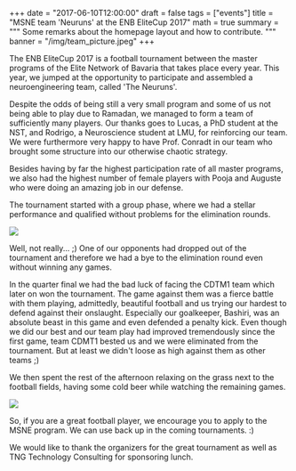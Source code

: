 +++
date = "2017-06-10T12:00:00"
draft = false
tags = ["events"]
title = "MSNE team 'Neuruns' at the ENB EliteCup 2017" 
math = true
summary = """
Some remarks about the homepage layout and how to contribute.
"""
banner = "/img/team_picture.jpeg"
+++


The ENB EliteCup 2017 is a football tournament between the master programs of the Elite Network of Bavaria that takes place every year.
This year, we jumped at the opportunity to participate and assembled a neuroengineering team, called 'The Neuruns'.

Despite the odds of being still a very small program and some of us not being able to play due to Ramadan, we managed to form a team of sufficiently many players. 
Our thanks goes to Lucas, a PhD student at the NST, and Rodrigo, a Neuroscience student at LMU, for reinforcing our team. 
We were furthermore very happy to have Prof. Conradt in our team who brought some structure into our otherwise chaotic strategy. 

Besides having by far the highest participation rate of all master programs, we also had the highest number of female players with Pooja and Auguste who were doing an amazing job in our defense. 


The tournament started with a group phase, where we had a stellar performance and qualified without problems for the elimination rounds. 

![](/img/football.jpeg)

Well, not really... ;) One of our opponents had dropped out of the tournament and therefore we had a bye to the elimination round even without winning any games. 

In the quarter final we had the bad luck of facing the CDTM1 team which later on won the tournament. The game against them was a fierce battle with them playing, admittedly, beautiful football and us trying our hardest to defend against their onslaught. Especially our goalkeeper, Bashiri, was an absolute beast in this game and even defended a penalty kick.
Even though we did our best and our team play had improved tremendously since the first game, team CDMT1 bested us and we were eliminated from the tournament. 
But at least we didn't loose as high against them as other teams ;) 


We then spent the rest of the afternoon relaxing on the grass next to the football fields, having some cold beer while watching the remaining games. 

![](/img/beer_selfie.jpeg)



So, if you are a great football player, we encourage you to apply to the MSNE program. We can use back up in the coming tournaments. :) 

We would like to thank the organizers for the great tournament as well as TNG Technology Consulting for sponsoring lunch. 




